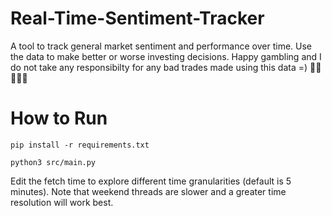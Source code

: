 # Real-Time-Sentiment-Tracker

A tool to track general market sentiment and performance over time. Use the data to make better or worse investing decisions. Happy gambling and I do not take any responsibilty for any bad trades made using this data =) 🚀🚀🚀🚀🚀

# How to Run

    pip install -r requirements.txt

    python3 src/main.py

Edit the fetch time to explore different time granularities (default is 5 minutes). Note that weekend threads are slower and a greater time resolution will work best.
